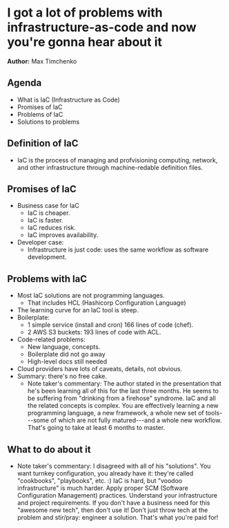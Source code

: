 # I got a lot of problems with infrastructure-as-code and now you're gonna hear about it
**Author:** Max Timchenko

## Agenda
 * What is IaC (Infrastructure as Code)
 * Promises of IaC
 * Problems of IaC
 * Solutions to problems

## Definition of IaC
 * IaC is the process of managing and profvisioning computing, network, and other infrastructure through machine-redable definition files.

## Promises of IaC
 * Business case for IaC
   - IaC is cheaper.
   - IaC is faster.
   - IaC reduces risk.
   - IaC improves availability.
 * Developer case:
   - Infrastructure is just code: uses the same workflow as software development.

## Problems with IaC
 * Most IaC solutions are not programming languages.
   - That includes HCL (Hashicorp Configuration Language)
 * The learning curve for an IaC tool is steep.
 * Boilerplate:
   - 1 simple service (install and cron) 166 lines of code (chef).
   - 2 AWS S3 buckets: 193 lines of code with ACL.
 * Code-related problems:
   - New language, concepts.
   - Boilerplate did not go away
   - High-level docs still needed
 * Cloud providers have lots of caveats, details, not obvious.
 * Summary: there's no free cake.
   - Note taker's commentary: The author stated in the presentation that he's been learning all of this for the last three months. He seems to be suffering from "drinking from a firehose" syndrome. IaC and all the related concepts is complex. You are effectively learning a new programming language, a new framework, a whole new set of tools---some of which are not fully matured---and a whole new workflow. That's going to take at least 6 months to master.


## What to do about it
 * Note taker's commentary: I disagreed with all of his "solutions". You want turnkey configuration, you already have it: they're called "cookbooks", "playbooks", etc. :) IaC is hard, but "voodoo infrastructure" is much harder. Apply proper SCM (Software Configuration Management) practices. Understand your infrastructure and project requirements. If you don't have a business need for this "awesome new tech", then don't use it! Don't just throw tech at the problem and stir/pray: engineer a solution. That's what you're paid for!
